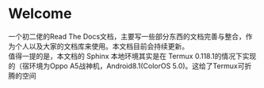 # Welcome
一个初二佬的Read The Docs文档，主要写一些部分东西的文档完善与整合，作为个人以及大家的文档库来使用。本文档目前会持续更新。  
值得一提的是，本文档的 Sphinx 本地环境其实是在 Termux 0.118.1的情况下实现的（宿环境为Oppo A5战神机，Android8.1(ColorOS 5.0)。这给了Termux可折腾的空间
